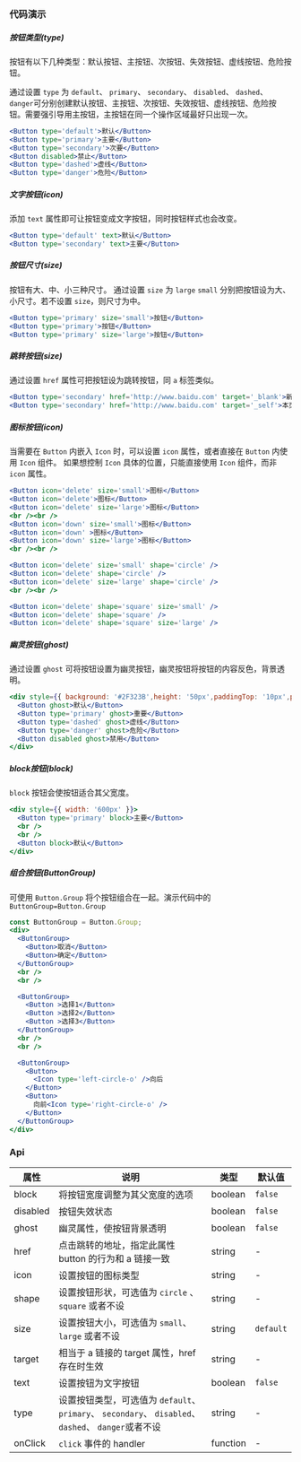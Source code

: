 <!-- # [Button](http://naotu.baidu.com/file/111809d1ee65fd61593e3afc13e79839?token=6b90e3ea029b1c7d) -->
### 代码演示
##### **按钮类型(type)**

按钮有以下几种类型：默认按钮、主按钮、次按钮、失效按钮、虚线按钮、危险按钮。

通过设置 `type` 为 `default`、 `primary`、 `secondary`、 `disabled`、 `dashed`、 `danger`可分别创建默认按钮、主按钮、次按钮、失效按钮、虚线按钮、危险按钮。需要强引导用主按钮，主按钮在同一个操作区域最好只出现一次。

```jsx
<Button type='default'>默认</Button>
<Button type='primary'>主要</Button>
<Button type='secondary'>次要</Button>
<Button disabled>禁止</Button>
<Button type='dashed'>虚线</Button>
<Button type='danger'>危险</Button>
```

##### **文字按钮(icon)**
添加 `text` 属性即可让按钮变成文字按钮，同时按钮样式也会改变。
```jsx
<Button type='default' text>默认</Button>
<Button type='secondary' text>主要</Button>
```

##### **按钮尺寸(size)**
按钮有大、中、小三种尺寸。
通过设置 `size` 为 `large` `small` 分别把按钮设为大、小尺寸。若不设置 `size`，则尺寸为中。

```jsx
<Button type='primary' size='small'>按钮</Button>
<Button type='primary'>按钮</Button>
<Button type='primary' size='large'>按钮</Button>
```

##### **跳转按钮(size)**
通过设置 `href` 属性可把按钮设为跳转按钮，同 `a` 标签类似。
```jsx
<Button type='secondary' href='http://www.baidu.com' target='_blank'>新页面</Button>
<Button type='secondary' href='http://www.baidu.com' target='_self'>本页面</Button>
```

##### **图标按钮(icon)**
当需要在 `Button` 内嵌入 `Icon` 时，可以设置 `icon` 属性，或者直接在 `Button` 内使用 `Icon` 组件。
如果想控制 `Icon` 具体的位置，只能直接使用 `Icon` 组件，而非 `icon` 属性。
```jsx
<Button icon='delete' size='small'>图标</Button>
<Button icon='delete'>图标</Button>
<Button icon='delete' size='large'>图标</Button>
<br /><br />
<Button icon='down' size='small'>图标</Button>
<Button icon='down' >图标</Button>
<Button icon='down' size='large'>图标</Button>
<br /><br />

<Button icon='delete' size='small' shape='circle' />
<Button icon='delete' shape='circle' />
<Button icon='delete' size='large' shape='circle' />
<br /><br />

<Button icon='delete' shape='square' size='small' />
<Button icon='delete' shape='square' />
<Button icon='delete' shape='square' size='large' />
```

##### **幽灵按钮(ghost)**
通过设置 `ghost` 可将按钮设置为幽灵按钮，幽灵按钮将按钮的内容反色，背景透明。
```jsx
<div style={{ background: '#2F323B',height: '50px',paddingTop: '10px',paddingLeft: '10px'}}>
  <Button ghost>默认</Button>
  <Button type='primary' ghost>重要</Button>
  <Button type='dashed' ghost>虚线</Button>
  <Button type='danger' ghost>危险</Button>
  <Button disabled ghost>禁用</Button>
</div>
```
##### **block按钮(block)**
`block` 按钮会使按钮适合其父宽度。
```jsx
<div style={{ width: '600px' }}>
  <Button type='primary' block>主要</Button>
  <br />
  <br />
  <Button block>默认</Button>
</div>
```
##### **组合按钮(ButtonGroup)**
可使用 `Button.Group` 将个按钮组合在一起。演示代码中的 `ButtonGroup=Button.Group`
```jsx
const ButtonGroup = Button.Group;
<div>
  <ButtonGroup>
    <Button>取消</Button>
    <Button>确定</Button>
  </ButtonGroup>
  <br />
  <br />

  <ButtonGroup>
    <Button >选择1</Button>
    <Button >选择2</Button>
    <Button >选择3</Button>
  </ButtonGroup>
  <br />
  <br />

  <ButtonGroup>
    <Button>
      <Icon type='left-circle-o' />向后
    </Button>
    <Button>
      向前<Icon type='right-circle-o' />
    </Button>
  </ButtonGroup>
</div>
```

### Api
| 属性 | 说明 | 类型 | 默认值 |
| --- | --- | --- | --- |
| block | 将按钮宽度调整为其父宽度的选项 | boolean | `false` |
| disabled | 按钮失效状态 | boolean | `false` |
| ghost | 幽灵属性，使按钮背景透明| boolean | `false` |
| href | 点击跳转的地址，指定此属性 button 的行为和 a 链接一致 | string | - |
| icon | 设置按钮的图标类型 | string | - |
| shape | 设置按钮形状，可选值为 `circle` 、`square` 或者不设 | string | - |
| size | 设置按钮大小，可选值为 `small`、`large` 或者不设 | string | `default` |
| target | 相当于 a 链接的 target 属性，href 存在时生效 | string | - |
| text | 设置按钮为文字按钮 | boolean | `false` |
| type | 设置按钮类型，可选值为 `default`、 `primary`、 `secondary`、 `disabled`、 `dashed`、 `danger`或者不设 | string | - |
| onClick | `click` 事件的 handler | function | - |

<style> .idoll-btn{margin-left: 10px}</style>
